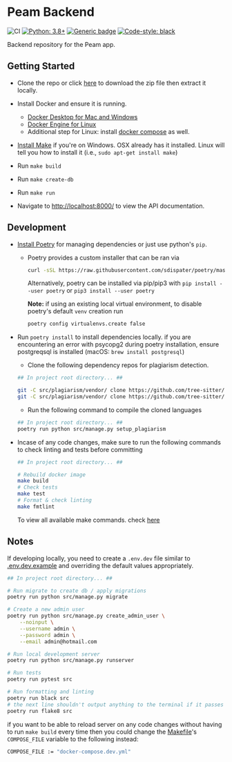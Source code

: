 # Peam Backend

![CI](https://github.com/Kandeel4411/peam-backend/workflows/CI/badge.svg?branch=main)
[![Python: 3.8+](https://img.shields.io/badge/python-3.8+-blue.svg)](https://www.python.org/downloads/)
[![Generic badge](https://img.shields.io/badge/django-3.1.4-blue.svg)](https://shields.io/)
[![Code-style: black](https://img.shields.io/badge/code%20style-black-000000.svg)](https://github.com/ambv/black)

Backend repository for the Peam app.

## Getting Started

- Clone the repo or click [here](https://github.com/Kandeel4411/Vscodescript/archive/master.zip) to download the zip file then extract it locally.

- Install Docker and ensure it is running.
  - [Docker Desktop for Mac and Windows](https://www.docker.com/products/docker-desktop)
  - [Docker Engine for Linux](https://docs.docker.com/install/linux/docker-ce/ubuntu/)
  - Additional step for Linux: install [docker compose](https://docs.docker.com/compose/install/#install-compose) as well.

- [Install Make](http://gnuwin32.sourceforge.net/packages/make.htm) if you're on Windows. OSX already has it installed. Linux will tell you how to install it (i.e., `sudo apt-get install make`)
- Run `make build`
- Run `make create-db`
- Run `make run`
- Navigate to [http://localhost:8000/](http://localhost:8000/) to view the API documentation.

## Development

- [Install Poetry](https://github.com/python-poetry/poetry) for managing dependencies or just use python's `pip`.
  - Poetry provides a custom installer that can be ran via

    ```bash
    curl -sSL https://raw.githubusercontent.com/sdispater/poetry/master/get-poetry.py | python
    ```

    Alternatively, poetry can be installed via pip/pip3 with `pip install --user poetry` or `pip3 install --user poetry`

    **Note:**
    if using an existing local virtual environment, to disable poetry's default `venv` creation run

      ```bash
      poetry config virtualenvs.create false
      ```

- Run `poetry install` to install dependencies locally. if you are encountering an error with psycopg2 during poetry installation, ensure postgreqsql is installed (macOS: `brew install postgresql`)
  - Clone the following dependency repos for plagiarism detection.

  ```bash
  ## In project root directory... ##

  git -C src/plagiarism/vendor/ clone https://github.com/tree-sitter/tree-sitter-javascript
  git -C src/plagiarism/vendor/ clone https://github.com/tree-sitter/tree-sitter-python
  ```

  - Run the following command to compile the cloned languages

  ```bash
  ## In project root directory... ##
  poetry run python src/manage.py setup_plagiarism
  ```

- Incase of any code changes, make sure to run the following commands to check linting and tests before committing

  ```bash
  ## In project root directory... ##

  # Rebuild docker image
  make build
  # Check tests
  make test
  # Format & check linting
  make fmtlint
  ```

  To view all available make commands. check [here](Makefile)

## Notes

If developing locally, you need to create a `.env.dev` file similar to [.env.dev.example](.env.dev.example) and overriding the default values appropriately.

```bash
## In project root directory... ##

# Run migrate to create db / apply migrations
poetry run python src/manage.py migrate

# Create a new admin user
poetry run python src/manage.py create_admin_user \
    --noinput \
    --username admin \
    --password admin \
    --email admin@hotmail.com

# Run local development server
poetry run python src/manage.py runserver

# Run tests
poetry run pytest src

# Run formatting and linting
poetry run black src
# the next line shouldn't output anything to the terminal if it passes
poetry run flake8 src

```

if you want to be able to reload server on any code changes without having to run `make build` every time then you could change the [Makefile](Makefile)'s `COMPOSE_FILE` variable to the following instead:

```bash
COMPOSE_FILE := "docker-compose.dev.yml"
```
